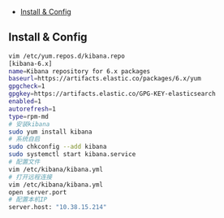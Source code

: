 <!-- MarkdownTOC levels="2,3" autolink="true" autoanchor="true" style="unordered" markdown_preview="gitlab" -->

- [Install & Config](#install--config)

<!-- /MarkdownTOC -->
<a id="install--config"></a>
## Install & Config
```bash
vim /etc/yum.repos.d/kibana.repo
[kibana-6.x]
name=Kibana repository for 6.x packages
baseurl=https://artifacts.elastic.co/packages/6.x/yum
gpgcheck=1
gpgkey=https://artifacts.elastic.co/GPG-KEY-elasticsearch
enabled=1
autorefresh=1
type=rpm-md
# 安装kibana
sudo yum install kibana
# 系统自启
sudo chkconfig --add kibana
sudo systemctl start kibana.service
# 配置文件
vim /etc/kibana/kibana.yml
# 打开远程连接
vim /etc/kibana/kibana.yml
open server.port
# 配置本机IP
server.host: "10.38.15.214"
```